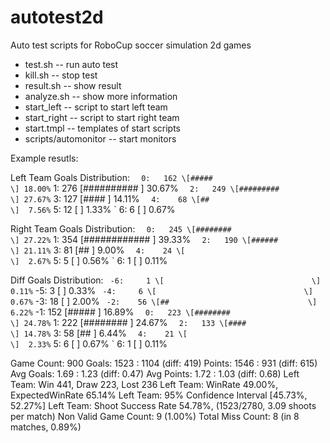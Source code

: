 # autotest2d
Auto test scripts for RoboCup soccer simulation 2d games 

* test.sh -- run auto test
* kill.sh -- stop test
* result.sh -- show result
* analyze.sh -- show more information
* start\_left -- script to start left team
* start\_right -- script to start right team
* start.tmpl -- templates of start scripts
* scripts/automonitor -- start monitors

Example resutls:

Left Team Goals Distribution:
`   0:   162 \[#####                            \] 18.00%
`   1:   276 \[##########                       \] 30.67%
`   2:   249 \[#########                        \] 27.67%
`   3:   127 \[####                             \] 14.11%
`   4:    68 \[##                               \]  7.56%
`   5:    12 \[                                 \]  1.33%
`   6:     6 \[                                 \]  0.67%

Right Team Goals Distribution:
`   0:   245 \[########                         \] 27.22%
`   1:   354 \[############                     \] 39.33%
`   2:   190 \[######                           \] 21.11%
`   3:    81 \[##                               \]  9.00%
`   4:    24 \[                                 \]  2.67%
`   5:     5 \[                                 \]  0.56%
`   6:     1 \[                                 \]  0.11%

Diff Goals Distribution:
`  -6:     1 \[                                 \]  0.11%
`  -5:     3 \[                                 \]  0.33%
`  -4:     6 \[                                 \]  0.67%
`  -3:    18 \[                                 \]  2.00%
`  -2:    56 \[##                               \]  6.22%
`  -1:   152 \[#####                            \] 16.89%
`   0:   223 \[########                         \] 24.78%
`   1:   222 \[########                         \] 24.67%
`   2:   133 \[####                             \] 14.78%
`   3:    58 \[##                               \]  6.44%
`   4:    21 \[                                 \]  2.33%
`   5:     6 \[                                 \]  0.67%
`   6:     1 \[                                 \]  0.11%

Game Count: 900
Goals: 1523 : 1104 (diff: 419)
Points: 1546 : 931 (diff: 615)
Avg Goals: 1.69 : 1.23 (diff: 0.47)
Avg Points: 1.72 : 1.03 (diff: 0.68)
Left Team: Win 441, Draw 223, Lost 236
Left Team: WinRate 49.00%, ExpectedWinRate 65.14%
Left Team: 95% Confidence Interval \[45.73%, 52.27%\]
Left Team: Shoot Success Rate 54.78%, (1523/2780, 3.09 shoots per match)
Non Valid Game Count: 9 (1.00%)
Total Miss Count: 8 (in 8 matches, 0.89%)

